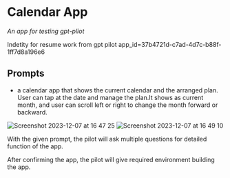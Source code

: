 # Calendar App
*An app for testing gpt-pliot*

Indetity for resume work from gpt pilot
app_id=37b4721d-c7ad-4d7c-b88f-1ff7d8a196e6

## Prompts
* a calendar app that shows the current calendar and the arranged plan. User can tap at the date and manage the plan.It shows as current month, and user can scroll left or right to change the month forward or backward.

![Screenshot 2023-12-07 at 16 47 25](https://github.com/Johnmustcode/Calendar/assets/94051102/7f216f86-92d1-4c71-8024-c985c3910e6d)
![Screenshot 2023-12-07 at 16 49 10](https://github.com/Johnmustcode/Calendar/assets/94051102/0ef05250-1888-4fe0-80b9-99498c06bed4)

With the given prompt, the pilot will ask multiple questions for detailed function of the app.

After confirming the app, the pilot will give required environment building the app.
